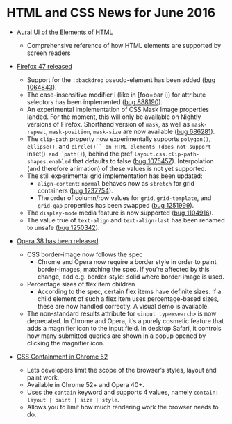 # HTML and CSS News for June 2016

- [Aural UI of the Elements of HTML](http://thepaciellogroup.github.io/AT-browser-tests/)
    - Comprehensive reference of how HTML elements are supported by screen readers

- [Firefox 47 released](https://developer.mozilla.org/en-US/Firefox/Releases/47)
    - Support for the `::backdrop` pseudo-element has been added ([bug 1064843](https://bugzilla.mozilla.org/show_bug.cgi?id=1064843)).
    - The case-insensitive modifier i (like in [foo=bar i]) for attribute selectors has been implemented ([bug 888190](https://bugzilla.mozilla.org/show_bug.cgi?id=888190)).
    - An experimental implementation of CSS Mask Image properties landed. For the moment, this will only be available on Nightly versions of Firefox. Shorthand version of `mask`, as well as `mask-repeat`, `mask-position`, `mask-size` are now available ([bug 686281](https://bugzilla.mozilla.org/show_bug.cgi?id=686281)).
    - The `clip-path` property now experimentally supports `polygon()`, `ellipse()`, and `circle()`` on HTML elements (does not support `inset()`` and `path()``), behind the pref `layout.css.clip-path-shapes.enabled` that defaults to false ([bug 1075457](https://bugzilla.mozilla.org/show_bug.cgi?id=1075457)). Interpolation (and therefore animation) of these values is not yet supported.
    - The still experimental grid implementation has been updated:
        - `align-content`: `normal` behaves now as `stretch` for grid containers ([bug 1237754](https://bugzilla.mozilla.org/show_bug.cgi?id=1237754)).
        - The order of column/row values for `grid`, `grid-template`, and `grid-gap` properties has been swapped ([bug 1251999](https://bugzilla.mozilla.org/show_bug.cgi?id=1251999)).
    - The `display-mode` media feature is now supported ([bug 1104916](https://bugzilla.mozilla.org/show_bug.cgi?id=1104916)).
    - The value true of `text-align` and `text-align-last` has been renamed to unsafe ([bug 1250342](https://bugzilla.mozilla.org/show_bug.cgi?id=1250342)).

- [Opera 38 has been released](https://dev.opera.com/blog/opera-38/)
    - CSS border-image now follows the spec
        - Chrome and Opera now require a border style in order to paint border-images, matching the spec. If you’re affected by this change, add e.g. border-style: solid where border-image is used.
    - Percentage sizes of flex item children
        - According to the spec, certain flex items have definite sizes. If a child element of such a flex item uses percentage-based sizes, these are now handled correctly. A visual demo is available.
    - The non-standard results attribute for `<input type=search>` is now deprecated. In Chrome and Opera, it’s a purely cosmetic feature that adds a magnifier icon to the input field. In desktop Safari, it controls how many submitted queries are shown in a popup opened by clicking the magnifier icon.

- [CSS Containment in Chrome 52
](https://developers.google.com/web/updates/2016/06/css-containment?hl=en)
    - Lets developers limit the scope of the browser’s styles, layout and paint work.
    - Available in Chrome 52+ and Opera 40+.
    - Uses the `contain` keyword and supports 4 values, namely `contain: layout | paint | size | style`.
    - Allows you to limit how much rendering work the browser needs to do.
